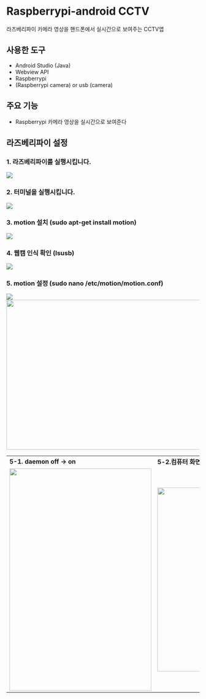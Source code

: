 # Raspberrypi-android CCTV
라즈베리파이 카메라 영상을 핸드폰에서 실시간으로 보여주는 CCTV앱

## 사용한 도구 
* Android Studio (Java)
* Webview API
* Raspberrypi
* (Raspberrypi camera) or usb (camera)

## 주요 기능
* Raspberrypi 카메라 영상을 실시간으로 보여준다



## 라즈베리파이 설정
### **1. 라즈베리파이**를 실행시킵니다.
  <img src="https://user-images.githubusercontent.com/115002427/195792397-722c4985-2eac-47b8-9b6f-3680c1059179.png">
  
### **2. 터미널**을 실행시킵니다.
  <img src="https://user-images.githubusercontent.com/115002427/195792432-672d5b6e-d85a-4142-a109-a240c46832fc.png">
  
### **3. motion** 설치 (sudo apt-get install motion)
  <img src="https://user-images.githubusercontent.com/115002427/195795292-af345ace-511f-4256-9ffd-de976e8a12ca.png">
  
### **4. 웹캠 인식** 확인 (lsusb)
  <img src="https://user-images.githubusercontent.com/115002427/195797072-d54fa386-cd75-40ff-ad88-d9921181d307.png">
  
### **5. motion** 설정 (sudo nano /etc/motion/motion.conf)
  <img src="https://user-images.githubusercontent.com/115002427/195800383-ef3258c1-f585-4a4a-bc13-51ff510e8235.png">
  <img src="https://user-images.githubusercontent.com/115002427/195801274-7efdb2dc-cfab-4202-8703-984a7910d376.png" width=583 height=391>
  
  <table>
  <tr>
     <td><b>5-1. daemon off → on</b></td>
     <td><b>5-2.컴퓨터 화면</b></td>
  </tr>
  <tr>
    <td><img src="https://user-images.githubusercontent.com/115002427/195804393-e4373d1f-4f44-42ae-bb3b-19dc1c149161.png" width=370 height=580></td>
    <td><img src="https://user-images.githubusercontent.com/115002427/195022639-10f73dec-9c68-4237-8379-7e852a8e4af6.gif" width=270 height=480></td>
  </tr>
 </table>














